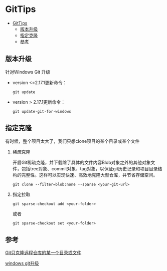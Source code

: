 # GitTips

- [GitTips](#gittips)
  - [版本升级](#版本升级)
  - [指定克隆](#指定克隆)
  - [参考](#参考)


## 版本升级

针对Windows Git 升级

- version <=2.17.1更新命令：

  ```shell
  git update
  ```

- version > 2.17.1更新命令：

  ```
  git update-git-for-windows
  ```

## 指定克隆

有时候，整个项目太大了，我们只想clone项目的某个目录或某个文件

1. 稀疏克隆

   开启Git稀疏克隆，并下载除了具体的文件内容Blob对象之外的其他对象文件，包括tree对象、commit对象、tag对象，以保证git历史记录和项目目录结构的完整性。这样可以实现快速、高效地克隆大型仓库，并节省存储空间。

   ```shell
   git clone --filter=blob:none --sparse <your-git-url>
   ```

2. 指定拉取

   ```shell
   git sparse-checkout add <your-folder>
   ```

   或者

   ```shell
   git sparse-checkout set <your-folder>
   ```

## 参考

[Git只克隆远程仓库的某一个目录或文件](https://blog.csdn.net/qq_58062502/article/details/136511531)

[windows git升级](https://blog.csdn.net/kucoll/article/details/130297768)
